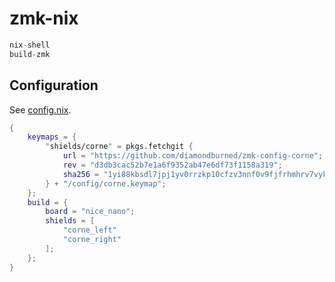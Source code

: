 # zmk-nix

```nix
nix-shell
build-zmk
```

## Configuration

See [config.nix](config.nix).

```nix
{
	keymaps = {
		"shields/corne" = pkgs.fetchgit {
			url = "https://github.com/diamondburned/zmk-config-corne";
			rev = "d3db3cac52b7e1a6f9352ab47e6df73f1158a319";
			sha256 = "1yi88kbsdl7jpj1yv0rrzkp10cfzv3nnf0v9fjfrhmhrv7vyk8vd";
		} + "/config/corne.keymap";
	};
	build = {
		board = "nice_nano";
		shields = [
			"corne_left"
			"corne_right"
		];
	};
}
```

